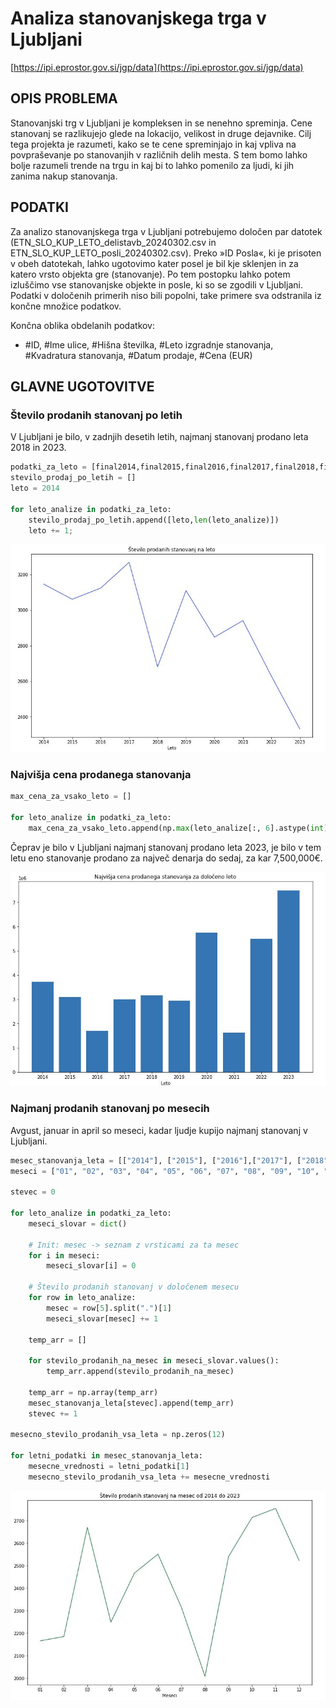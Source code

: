 # Analiza stanovanjskega trga v Ljubljani
[https://ipi.eprostor.gov.si/jgp/data](https://ipi.eprostor.gov.si/jgp/data)

## OPIS PROBLEMA
Stanovanjski trg v Ljubljani je kompleksen in se nenehno spreminja. Cene stanovanj se razlikujejo glede na lokacijo, velikost in druge dejavnike. Cilj tega projekta je razumeti, kako se te cene spreminjajo in kaj vpliva na povpraševanje po stanovanjih v različnih delih mesta. S tem bomo lahko bolje razumeli trende na trgu in kaj bi to lahko pomenilo za ljudi, ki jih zanima nakup stanovanja.

## PODATKI
Za analizo stanovanjskega trga v Ljubljani potrebujemo določen par datotek (ETN_SLO_KUP_LETO_delistavb_20240302.csv in ETN_SLO_KUP_LETO_posli_20240302.csv). 
Preko »ID Posla«, ki je prisoten v obeh datotekah, lahko ugotovimo kater posel je bil kje sklenjen in za katero vrsto objekta gre (stanovanje). Po tem postopku lahko potem izluščimo vse stanovanjske objekte in posle, ki so se zgodili v Ljubljani.
Podatki v določenih primerih niso bili popolni, take primere sva odstranila iz končne množice podatkov.

Končna oblika obdelanih podatkov:
-	 #ID, #Ime ulice, #Hišna številka, #Leto izgradnje stanovanja, #Kvadratura stanovanja, #Datum prodaje, #Cena (EUR)

## GLAVNE UGOTOVITVE
### Število prodanih stanovanj po letih

V Ljubljani je bilo, v zadnjih desetih letih, najmanj stanovanj prodano leta 2018 in 2023.

```python
podatki_za_leto = [final2014,final2015,final2016,final2017,final2018,final2019,final2020,final2021,final2022,final2023]
stevilo_prodaj_po_letih = []
leto = 2014

for leto_analize in podatki_za_leto:
    stevilo_prodaj_po_letih.append([leto,len(leto_analize)])
    leto += 1;
```
 ![plot](./assets/pr_projekt_slika_1.JPG)

### Najvišja cena prodanega stanovanja
```python
max_cena_za_vsako_leto = []

for leto_analize in podatki_za_leto:
    max_cena_za_vsako_leto.append(np.max(leto_analize[:, 6].astype(int)))
```

Čeprav je bilo v Ljubljani najmanj stanovanj prodano leta 2023, je bilo v tem letu eno stanovanje prodano za največ denarja do sedaj, za kar 7,500,000€.

![plot](./assets/pr_projekt_slika_2.JPG)

### Najmanj prodanih stanovanj po mesecih 
Avgust, januar in april so meseci, kadar ljudje kupijo najmanj stanovanj v Ljubljani. 

```python
mesec_stanovanja_leta = [["2014"], ["2015"], ["2016"],["2017"], ["2018"], ["2019"],["2020"], ["2021"], ["2022"], ["2023"]]
meseci = ["01", "02", "03", "04", "05", "06", "07", "08", "09", "10", "11", "12"]

stevec = 0

for leto_analize in podatki_za_leto:
    meseci_slovar = dict()

    # Init: mesec -> seznam z vrsticami za ta mesec
    for i in meseci:
        meseci_slovar[i] = 0
    
    # Število prodanih stanovanj v določenem mesecu
    for row in leto_analize:
        mesec = row[5].split(".")[1]
        meseci_slovar[mesec] += 1

    temp_arr = []

    for stevilo_prodanih_na_mesec in meseci_slovar.values():
        temp_arr.append(stevilo_prodanih_na_mesec)

    temp_arr = np.array(temp_arr)
    mesec_stanovanja_leta[stevec].append(temp_arr)
    stevec += 1

mesecno_stevilo_prodanih_vsa_leta = np.zeros(12)

for letni_podatki in mesec_stanovanja_leta:
    mesecne_vrednosti = letni_podatki[1]
    mesecno_stevilo_prodanih_vsa_leta += mesecne_vrednosti
```

![plot](./assets/pr_projekt_slika_3.JPG)
